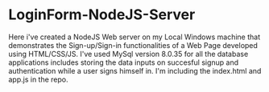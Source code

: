 # LoginForm-NodeJS-Server
Here i've created a NodeJS Web server on my Local Windows machine that demonstrates the Sign-up/Sign-in functionalities of a Web Page developed using HTML/CSS/JS.
I've used MySql version 8.0.35 for all the database applications includes storing the data inputs on succesful signup and authentication while a user signs himself in.
I'm including the index.html and app.js in the repo.
